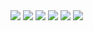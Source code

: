 <img src=007-luther.avif>
<img src=burns.avif>
<img src=failed-you.avif>
<img src=fedora.avif>
<img src=judaism.avif>
<img src=therapy.avif>
